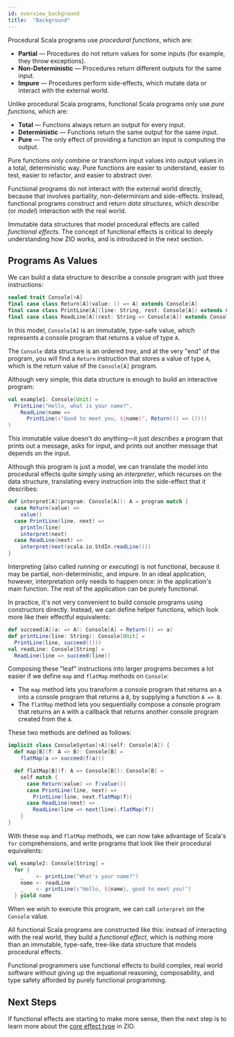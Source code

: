 ```yaml
---
id: overview_background
title:  "Background"
---
```


Procedural Scala programs use _procedural functions_, which are:

 * **Partial** — Procedures do not return values for some inputs (for example, they throw exceptions).
 * **Non-Deterministic** — Procedures return different outputs for the same input.
 * **Impure** — Procedures perform side-effects, which mutate data or interact with the external world.

Unlike procedural Scala programs, functional Scala programs only use _pure functions_, which are:

 * **Total** — Functions always return an output for every input.
 * **Deterministic** — Functions return the same output for the same input.
 * **Pure** — The only effect of providing a function an input is computing the output.

Pure functions only combine or transform input values into output values in a total, deterministic way. Pure functions are easier to understand, easier to test, easier to refactor, and easier to abstract over.

Functional programs do not interact with the external world directly, because that involves partiality, non-determinism and side-effects. Instead, functional programs construct and return _data structures_, which _describe_ (or _model_) interaction with the real world.

Immutable data structures that model procedural effects are called _functional effects_. The concept of functional effects is critical to deeply understanding how ZIO works, and is introduced in the next section.

## Programs As Values

We can build a data structure to describe a console program with just three instructions:

```scala mdoc:silent
sealed trait Console[+A]
final case class Return[A](value: () => A) extends Console[A]
final case class PrintLine[A](line: String, rest: Console[A]) extends Console[A]
final case class ReadLine[A](rest: String => Console[A]) extends Console[A]
```

In this model, `Console[A]` is an immutable, type-safe value, which represents a console program that returns a value of type `A`.

The `Console` data structure is an ordered _tree_, and at the very "end" of the program, you will find a `Return` instruction that stores a value of type `A`, which is the return value of the `Console[A]` program.

Although very simple, this data structure is enough to build an interactive program:

```scala mdoc:silent
val example1: Console[Unit] = 
  PrintLine("Hello, what is your name?",
    ReadLine(name =>
      PrintLine(s"Good to meet you, ${name}", Return(() => ())))
)
```

This immutable value doesn't do anything&mdash;it just _describes_ a program that prints out a message, asks for input, and prints out another message that depends on the input. 

Although this program is just a model, we can translate the model into procedural effects quite simply using an _interpreter_, which recurses on the data structure, translating every instruction into the side-effect that it describes:

```scala mdoc:silent
def interpret[A](program: Console[A]): A = program match {
  case Return(value) => 
    value()
  case PrintLine(line, next) => 
    println(line)
    interpret(next)
  case ReadLine(next) =>
    interpret(next(scala.io.StdIn.readLine()))
}
```

Interpreting (also called _running_ or _executing_) is not functional, because it may be partial, non-deterministic, and impure. In an ideal application, however, interpretation only needs to happen once: in the application's main function. The rest of the application can be purely functional.

In practice, it's not very convenient to build console programs using constructors directly. Instead, we can define helper functions, which look more like their effectful equivalents:

```scala mdoc:silent
def succeed[A](a: => A): Console[A] = Return(() => a)
def printLine(line: String): Console[Unit] =
  PrintLine(line, succeed(()))
val readLine: Console[String] =
  ReadLine(line => succeed(line))
```

Composing these "leaf" instructions into larger programs becomes a lot easier if we define `map` and `flatMap` methods on `Console`:

 - The `map` method lets you transform a console program that returns an `A` into a console program that returns a `B`, by supplying a function `A => B`. 
 - The `flatMap` method lets you sequentially compose a console program that returns an `A` with a callback that returns another console program created from the `A`.

 These two methods are defined as follows:

```scala mdoc:silent
implicit class ConsoleSyntax[+A](self: Console[A]) {
  def map[B](f: A => B): Console[B] =
    flatMap(a => succeed(f(a)))

  def flatMap[B](f: A => Console[B]): Console[B] =
    self match {
      case Return(value) => f(value())
      case PrintLine(line, next) =>
        PrintLine(line, next.flatMap(f))
      case ReadLine(next) =>
        ReadLine(line => next(line).flatMap(f))
    }
}
```

With these `map` and `flatMap` methods, we can now take advantage of Scala's `for` comprehensions, and write programs that look like their procedural equivalents:

```scala mdoc:silent
val example2: Console[String] =
  for {
    _    <- printLine("What's your name?")
    name <- readLine
    _    <- printLine(s"Hello, ${name}, good to meet you!")
  } yield name
```

When we wish to execute this program, we can call `interpret` on the `Console` value. 

All functional Scala programs are constructed like this: instead of interacting with the real world, they build a _functional effect_, which is nothing more than an immutable, type-safe, tree-like data structure that models procedural effects.

Functional programmers use functional effects to build complex, real world software without giving up the equational reasoning, composability, and type safety afforded by purely functional programming.

## Next Steps

If functional effects are starting to make more sense, then the next step is to learn more about the [core effect type](index.md) in ZIO.
